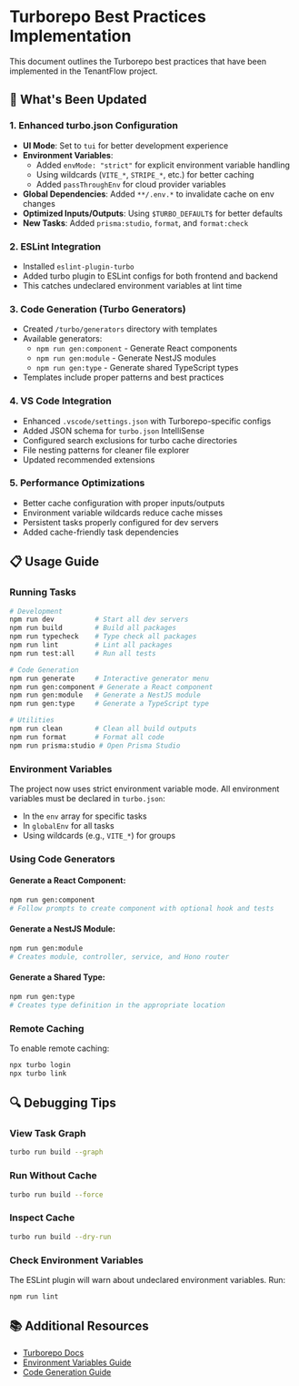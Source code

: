 # Turborepo Best Practices Implementation

This document outlines the Turborepo best practices that have been implemented in the TenantFlow project.

## 🚀 What's Been Updated

### 1. Enhanced turbo.json Configuration
- **UI Mode**: Set to `tui` for better development experience
- **Environment Variables**: 
  - Added `envMode: "strict"` for explicit environment variable handling
  - Using wildcards (`VITE_*`, `STRIPE_*`, etc.) for better caching
  - Added `passThroughEnv` for cloud provider variables
- **Global Dependencies**: Added `**/.env.*` to invalidate cache on env changes
- **Optimized Inputs/Outputs**: Using `$TURBO_DEFAULT$` for better defaults
- **New Tasks**: Added `prisma:studio`, `format`, and `format:check`

### 2. ESLint Integration
- Installed `eslint-plugin-turbo` 
- Added turbo plugin to ESLint configs for both frontend and backend
- This catches undeclared environment variables at lint time

### 3. Code Generation (Turbo Generators)
- Created `/turbo/generators` directory with templates
- Available generators:
  - `npm run gen:component` - Generate React components
  - `npm run gen:module` - Generate NestJS modules  
  - `npm run gen:type` - Generate shared TypeScript types
- Templates include proper patterns and best practices

### 4. VS Code Integration
- Enhanced `.vscode/settings.json` with Turborepo-specific configs
- Added JSON schema for `turbo.json` IntelliSense
- Configured search exclusions for turbo cache directories
- File nesting patterns for cleaner file explorer
- Updated recommended extensions

### 5. Performance Optimizations
- Better cache configuration with proper inputs/outputs
- Environment variable wildcards reduce cache misses
- Persistent tasks properly configured for dev servers
- Added cache-friendly task dependencies

## 📋 Usage Guide

### Running Tasks
```bash
# Development
npm run dev          # Start all dev servers
npm run build        # Build all packages
npm run typecheck    # Type check all packages
npm run lint         # Lint all packages
npm run test:all     # Run all tests

# Code Generation
npm run generate     # Interactive generator menu
npm run gen:component # Generate a React component
npm run gen:module   # Generate a NestJS module
npm run gen:type     # Generate a TypeScript type

# Utilities
npm run clean        # Clean all build outputs
npm run format       # Format all code
npm run prisma:studio # Open Prisma Studio
```

### Environment Variables
The project now uses strict environment variable mode. All environment variables must be declared in `turbo.json`:
- In the `env` array for specific tasks
- In `globalEnv` for all tasks
- Using wildcards (e.g., `VITE_*`) for groups

### Using Code Generators

#### Generate a React Component:
```bash
npm run gen:component
# Follow prompts to create component with optional hook and tests
```

#### Generate a NestJS Module:
```bash
npm run gen:module
# Creates module, controller, service, and Hono router
```

#### Generate a Shared Type:
```bash
npm run gen:type
# Creates type definition in the appropriate location
```

### Remote Caching
To enable remote caching:
```bash
npx turbo login
npx turbo link
```

## 🔍 Debugging Tips

### View Task Graph
```bash
turbo run build --graph
```

### Run Without Cache
```bash
turbo run build --force
```

### Inspect Cache
```bash
turbo run build --dry-run
```

### Check Environment Variables
The ESLint plugin will warn about undeclared environment variables. Run:
```bash
npm run lint
```

## 📚 Additional Resources
- [Turborepo Docs](https://turbo.build/repo/docs)
- [Environment Variables Guide](https://turbo.build/repo/docs/crafting-your-repository/using-environment-variables)
- [Code Generation Guide](https://turbo.build/repo/docs/guides/generating-code)